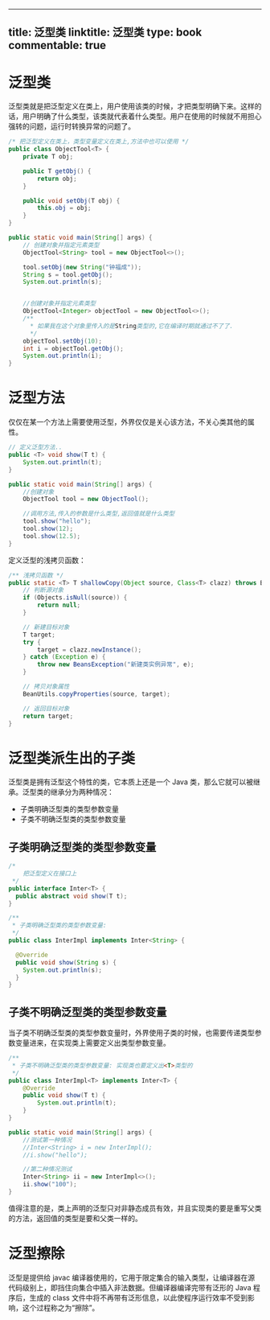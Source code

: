 
---
title: 泛型类
linktitle: 泛型类
type: book
commentable: true
---

# 泛型类

泛型类就是把泛型定义在类上，用户使用该类的时候，才把类型明确下来。这样的话，用户明确了什么类型，该类就代表着什么类型。用户在使用的时候就不用担心强转的问题，运行时转换异常的问题了。

```java
/* 把泛型定义在类上，类型变量定义在类上,方法中也可以使用 */
public class ObjectTool<T> {
    private T obj;

    public T getObj() {
        return obj;
    }

    public void setObj(T obj) {
        this.obj = obj;
    }
}

public static void main(String[] args) {
    // 创建对象并指定元素类型
    ObjectTool<String> tool = new ObjectTool<>();

    tool.setObj(new String("钟福成"));
    String s = tool.getObj();
    System.out.println(s);


    //创建对象并指定元素类型
    ObjectTool<Integer> objectTool = new ObjectTool<>();
    /**
      * 如果我在这个对象里传入的是String类型的,它在编译时期就通过不了了.
      */
    objectTool.setObj(10);
    int i = objectTool.getObj();
    System.out.println(i);
}
```

# 泛型方法

仅仅在某一个方法上需要使用泛型，外界仅仅是关心该方法，不关心类其他的属性。

```java
// 定义泛型方法..
public <T> void show(T t) {
    System.out.println(t);
}

public static void main(String[] args) {
    //创建对象
    ObjectTool tool = new ObjectTool();

    //调用方法,传入的参数是什么类型,返回值就是什么类型
    tool.show("hello");
    tool.show(12);
    tool.show(12.5);
}
```

定义泛型的浅拷贝函数：

```java
/** 浅拷贝函数 */
public static <T> T shallowCopy(Object source, Class<T> clazz) throws BeansException {
    // 判断源对象
    if (Objects.isNull(source)) {
        return null;
    }

    // 新建目标对象
    T target;
    try {
        target = clazz.newInstance();
    } catch (Exception e) {
        throw new BeansException("新建类实例异常", e);
    }

    // 拷贝对象属性
    BeanUtils.copyProperties(source, target);

    // 返回目标对象
    return target;
}
```

# 泛型类派生出的子类

泛型类是拥有泛型这个特性的类，它本质上还是一个 Java 类，那么它就可以被继承。泛型类的继承分为两种情况：

- 子类明确泛型类的类型参数变量
- 子类不明确泛型类的类型参数变量

## 子类明确泛型类的类型参数变量

```java
/*
    把泛型定义在接口上
 */
public interface Inter<T> {
  public abstract void show(T t);
}

/**
 * 子类明确泛型类的类型参数变量:
 */
public class InterImpl implements Inter<String> {

  @Override
  public void show(String s) {
    System.out.println(s);
  }
}
```

## 子类不明确泛型类的类型参数变量

当子类不明确泛型类的类型参数变量时，外界使用子类的时候，也需要传递类型参数变量进来，在实现类上需要定义出类型参数变量。

```java
/**
 * 子类不明确泛型类的类型参数变量: 实现类也要定义出<T>类型的
 */
public class InterImpl<T> implements Inter<T> {
    @Override
    public void show(T t) {
        System.out.println(t);
    }
}

public static void main(String[] args) {
    //测试第一种情况
    //Inter<String> i = new InterImpl();
    //i.show("hello");

    //第二种情况测试
    Inter<String> ii = new InterImpl<>();
    ii.show("100");
}
```

值得注意的是，类上声明的泛型只对非静态成员有效，并且实现类的要是重写父类的方法，返回值的类型是要和父类一样的。

# 泛型擦除

泛型是提供给 javac 编译器使用的，它用于限定集合的输入类型，让编译器在源代码级别上，即挡住向集合中插入非法数据。但编译器编译完带有泛形的 Java 程序后，生成的 class 文件中将不再带有泛形信息，以此使程序运行效率不受到影响，这个过程称之为“擦除”。

    